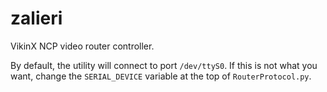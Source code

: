 zalieri
=======

VikinX NCP video router controller.

By default, the utility will connect to port `/dev/ttyS0`. If this is not what you want, change the `SERIAL_DEVICE` variable at the top of `RouterProtocol.py`.
